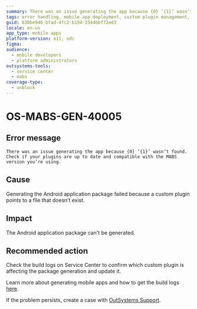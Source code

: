 ```yaml
---
summary: There was an issue generating the app because {0} ‘{1}’ wasn’t found. Check if your plugins are up to date and compatible with the MABS version you’re using.
tags: error handling, mobile app deployment, custom plugin management, application packaging
guid: 630be946-bfad-4fc2-b194-2544bbf72ed3
locale: en-us
app_type: mobile apps
platform-version: o11, odc
figma:
audience:
  - mobile developers
  - platform administrators
outsystems-tools:
  - service center
  - mabs
coverage-type:
  - unblock
---
```


# OS-MABS-GEN-40005

## Error message

`There was an issue generating the app because {0} ‘{1}’ wasn’t found. Check if your plugins are up to date and compatible with the MABS version you’re using.`

## Cause

Generating the Android application package failed because a custom plugin points to a file that doesn’t exist.

## Impact

The Android application package can't be generated.

## Recommended action

Check the build logs on Service Center to confirm which custom plugin is affecting the package generation and update it.

Learn more about generating mobile apps and how to get the build logs [here](https://success.outsystems.com/Documentation/11/Delivering_Mobile_Apps/Generate_and_Distribute_Your_Mobile_App#download-mobile-app-build-logs).

If the problem persists, create a case with [OutSystems Support](https://www.outsystems.com/support/portal/open-support-case?ErrorCode=OS-MABS-GEN-40005).
